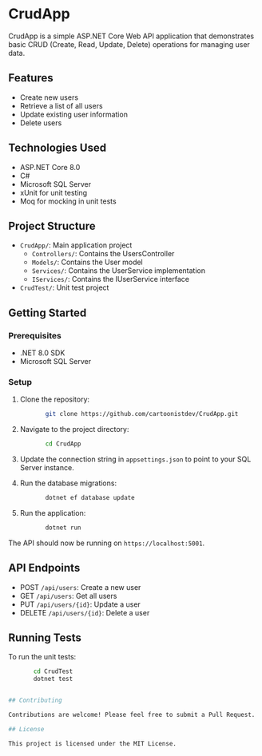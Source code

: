 # CrudApp

CrudApp is a simple ASP.NET Core Web API application that demonstrates basic CRUD (Create, Read, Update, Delete) operations for managing user data.

## Features

- Create new users
- Retrieve a list of all users
- Update existing user information
- Delete users

## Technologies Used

- ASP.NET Core 8.0
- C#
- Microsoft SQL Server
- xUnit for unit testing
- Moq for mocking in unit tests

## Project Structure

- `CrudApp/`: Main application project
  - `Controllers/`: Contains the UsersController
  - `Models/`: Contains the User model
  - `Services/`: Contains the UserService implementation
  - `IServices/`: Contains the IUserService interface
- `CrudTest/`: Unit test project

## Getting Started

### Prerequisites

- .NET 8.0 SDK
- Microsoft SQL Server

### Setup

1. Clone the repository:
   ```bash
		  git clone https://github.com/cartoonistdev/CrudApp.git

2. Navigate to the project directory:
   ```bash
		  cd CrudApp

3. Update the connection string in `appsettings.json` to point to your SQL Server instance.

4. Run the database migrations:
   ```bash
		  dotnet ef database update

5. Run the application:
   ```bash
		  dotnet run

The API should now be running on `https://localhost:5001`.

## API Endpoints

- POST `/api/users`: Create a new user
- GET `/api/users`: Get all users
- PUT `/api/users/{id}`: Update a user
- DELETE `/api/users/{id}`: Delete a user

## Running Tests

To run the unit tests:
   ```bash
	      cd CrudTest
	      dotnet test


## Contributing

Contributions are welcome! Please feel free to submit a Pull Request.

## License

This project is licensed under the MIT License.  